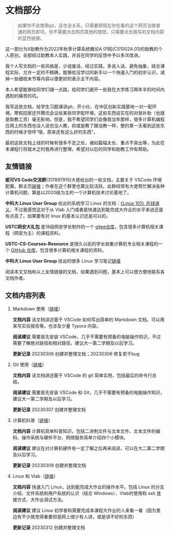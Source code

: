 # 文档部分

> 如果你不会使用git，这也没关系，只需要把现在你在看的这个网页当做普通的网页即可。你不需要点击网页其他的按钮，只需要点击我写的文档内容的蓝色链接。

这一部分为X助教作为2022年秋季计算系统概论A 01班(CS1002A.01)的助教的个人原创，全部经过助教本人实践，并且在同学的反馈中予以多次改进。

我个人写文档的一些风格是，少说废话、经过实践，多说人话、避免抽象，结合课程实际、允许一定的不精确，能够给没学过的新手以一个快速入门的初步认识，减掉一些细枝末节等内容以便更好的表示主干内容。

本人希望能够给同学们铺一点路，给同学们避开一些我在大学练习两年半的时间内遇到的痛苦的坑。

我写这些文档，给学生习题课讲git、开小灶、在中区创新实践基地一对一配环境，寒假回家还开腾讯会议给某些同学配环境，这些东西说实在的对我补助（也就是助教工资）毫无影响。但是，我不希望同学们会像我当年那样，很多计算机编程应用上的东西也没人说也没人教，抑或是教了跟没教一样，整的某一天看到这些东西的时候才惊呼“哦，原来还有这么好的东西”。

最初这些文档上线的时候有很多不足之处，诸如篇幅太长、重点不突出等，为此在本课程行将就木之时我再进行整理，希望对以后的同学和助教工作有帮助。

## 友情链接

**妮可VS Code交流群**(317897915)大佬给出的一些文档，主要关于 VSCode 环境配置，群主页[链接](https://vscode.iw17.cc/)；作者在这个群里也算比较活跃。此群经常有大佬帮忙解决各种计算机问题，算是以2020级为主的一个计算机技术讨论基地了。

**中科大 Linux User Group** 给出的系统学习 Linux 的文档：[《Linux 101》在线讲义](https://101.lug.ustc.edu.cn/)，不过我感觉这对于从 Vlab 入门或者是快速达到能完成大作业的水平来说还是有点高了。如果要有对 linux 的基本认识还是可以的。

**USTC网安大礼包** 是18级网安学长制作的一个 [gitee仓库](https://gitee.com/yssickjgd/ustc_cyber_security)，包含很多计算机相关课程（网安为主）的课程资料。

**USTC-CS-Courses-Resource** 是很久以前的学长收集计算机专业相关课程的一个 [GitHub 仓库](https://hub.nuaa.cf/ustcwpz/USTC-CS-Courses-Resource)，包含很多计算机相关课程的资料。

**中科大 Linux User Group** 给出的很多 Linux 学习笔记[链接](http://scc.ustc.edu.cn/zlsc/pxjz/201408/W020141106572524269176.pdf)

阅读本文文档和以上友情链接的文档，如果遇到问题，基本上可以很方便地联系各文档作者。

## 文档内容列表

1. Markdown 使用（[链接](1.markdown_use_guide/README.md)）

   **文档内容** 该文档讲述基于 VSCode 如何写出简单的 Markdown 文档，可以用来写实验报告等。也涉及少量 Typora 内容。

   **阅读建议** 需要首先安装 VSCode，几乎不需要有预备的电脑操作知识，不过需要了解绝对路径和相对路径，建议大一第二学期及以后学习。

   **更新记录** 20230306 创建并整理文档；20230306 修复若干bug

2. Git 使用（[链接](2.git_use_guide/README.md)）

   **文档内容** 该文档讲述基于 VSCode 的 git 简单实用，包括最后的命令行总结。

   **阅读建议** 需要首先安装 VSCode 和 Git，几乎不需要有预备的电脑操作知识，建议大一第二学期及以后学习。

   **更新记录** 20230307 创建并整理文档

3. 计算机科普（[链接](3.computer_simple/README.md)）

   **文档内容** 计算机简单科普知识，包括二进制文件与文本文件、文本文件的编码、操作系统与硬件平台、网络服务简单介绍四个小模块。

   **阅读建议** 建议在对计算机硬件有一定了解之后再来阅读，可以在大二第二学期及以后学习。

   **更新记录** 20230309 创建并整理文档

4. Linux 和 Vlab（[链接](4.vlab_linux_simple/README.md)）

   **文档内容** 快速入门 Linux，达到能完成大作业的操作水平。包括 Linux 的分支介绍、文件系统和用户系统的认识（结合 Windows）、Vlab的使用和 ssh 连接方式、大作业调试方法。

   **阅读建议** 建议 Linux 初学者和需要完成本课程大作业的人来看一看（因为里边有不少我觉得重要但是网上很少有人讲，或是讲不好的东西）

   **更新记录** 20230312 创建并整理文档
